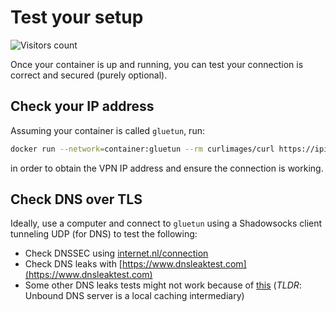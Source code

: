 # Test your setup

![Visitors count](https://visitor-badge.laobi.icu/badge?page_id=gluetun.setup.testing)

Once your container is up and running, you can test your connection is correct and secured (purely optional).

## Check your IP address

Assuming your container is called `gluetun`, run:

```sh
docker run --network=container:gluetun --rm curlimages/curl https://ipinfo.io
```

in order to obtain the VPN IP address and ensure the connection is working.

## Check DNS over TLS

Ideally, use a computer and connect to `gluetun` using a Shadowsocks client tunneling UDP (for DNS) to test the following:

- Check DNSSEC using [internet.nl/connection](https://www.internet.nl/connection/)
- Check DNS leaks with [https://www.dnsleaktest.com](https://www.dnsleaktest.com)
- Some other DNS leaks tests might not work because of [this](https://github.com/qdm12/dns#verify-dns-connection) (*TLDR*: Unbound DNS server is a local caching intermediary)
